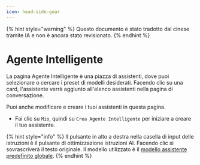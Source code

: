 ```yaml
---
icon: head-side-gear
---
```


{% hint style="warning" %}
Questo documento è stato tradotto dal cinese tramite IA e non è ancora stato revisionato.
{% endhint %}

# Agente Intelligente

La pagina Agente Intelligente è una piazza di assistenti, dove puoi selezionare o cercare i preset di modelli desiderati. Facendo clic su una card, l'assistente verrà aggiunto all'elenco assistenti nella pagina di conversazione.

Puoi anche modificare e creare i tuoi assistenti in questa pagina.

* Fai clic su `Mio`, quindi su `Crea Agente Intelligente` per iniziare a creare il tuo assistente.

{% hint style="info" %}
Il pulsante in alto a destra nella casella di input delle istruzioni è il pulsante di ottimizzazione istruzioni AI. Facendo clic si sovrascriverà il testo originale. Il modello utilizzato è il [modello assistente predefinito globale](broken-reference).
{% endhint %}